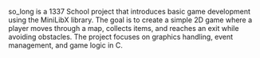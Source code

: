 so_long is a 1337 School project that introduces basic game development using the MiniLibX library. The goal is to create a simple 2D game where a player moves through a map, collects items, and reaches an exit while avoiding obstacles. The project focuses on graphics handling, event management, and game logic in C.
